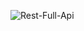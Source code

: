 ![Rest-Full-Api](https://user-images.githubusercontent.com/94756062/171038288-8556f3fe-4d7f-42fa-bdf5-af49e4cd74af.png)
